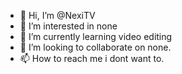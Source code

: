 - 👋 Hi, I’m @NexiTV
- 👀 I’m interested in none
- 🌱 I’m currently learning video editing
- 💞️ I’m looking to collaborate on none.
- 📫 How to reach me i dont want to.

<!---
NexiTV/NexiTV is a ✨ special ✨ repository because its `README.md` (this file) appears on your GitHub profile.
You can click the Preview link to take a look at your changes.
--->
